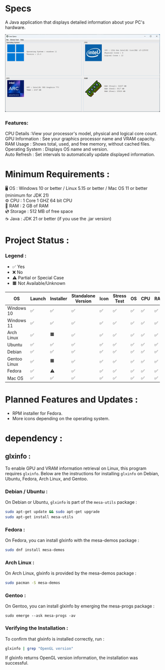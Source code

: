 # Specs

A Java application that displays detailed information about your PC's hardware.

![img.png](img.png)

### Features:

CPU Details :View your processor's model, physical and logical core count.  
GPU Information : See your graphics processor name and VRAM capacity.  
RAM Usage : Shows total, used, and free memory, without cached files.  
Operating System : Displays OS name and version.  
Auto Refresh : Set intervals to automatically update displayed information.

# Minimum Requirements :

🖥️ OS : Windows 10 or better / Linux 5.15 or better / Mac OS 11 or better (minimum for JDK 21)  
⚙️ CPU : 1 Core 1 GHZ 64 bit CPU  
💾 RAM : 2 GB of RAM  
💿 Storage : 512 MB of free space  
☕ Java : JDK 21 or better (if you use the .jar version)

# Project Status :

### Legend :
- ✅ Yes
- ❌ No
- ⚠️ Partial or Special Case
- 🟧 Not Available/Unknown

| OS            | Launch     | Installer     | Standalone Version  | Icon  | Stress Test  | OS | CPU  | RAM  | VRAM  |
|---------------|------------|---------------|---------------------|-------|--------------|----|------|------|-------|
| Windows 10    | ✅        | ✅            | ✅                  | ✅    | ✅          | ✅ | ✅  | ✅   | ✅   |
| Windows 11    | ✅        | ✅            | ✅                  | ✅    | ✅          | ✅ | ✅  | ✅   | ✅   |
| Arch Linux    | ✅        | 🟧            | ✅                  | ✅    | ✅          | ✅ | ✅  | ✅   | ✅   |
| Ubuntu        | ✅        | ✅            | ✅                  | ✅    | ✅          | ✅ | ✅  | ✅   | ✅   |
| Debian        | ✅        | ✅            | ✅                  | ✅    | ✅          | ✅ | ✅  | ✅   | ✅   |
| Gentoo Linux  | ✅        | 🟧            | ✅                  | ✅    | ✅          | ✅ | ✅  | ✅   | ✅   |
| Fedora        | ✅        | ⚠️            | ✅                  | ✅    | ✅          | ✅ | ✅  | ✅   | ✅   |
| Mac OS        | ✅        | ✅            | ✅                  | ✅    | ✅          | ✅ | ✅  | ✅   | ✅   |

# Planned Features and Updates :

- RPM installer for Fedora.
- More icons depending on the operating system.

# dependency :

## glxinfo :

To enable GPU and VRAM information retrieval on Linux, this program requires `glxinfo`. Below are the instructions for installing `glxinfo` on Debian, Ubuntu, Fedora, Arch Linux, and Gentoo.

### Debian / Ubuntu :
On Debian or Ubuntu, `glxinfo` is part of the `mesa-utils` package :
```bash
sudo apt-get update && sudo apt-get upgrade
sudo apt-get install mesa-utils
```
### Fedora :
On Fedora, you can install glxinfo with the mesa-demos package :
```bash
sudo dnf install mesa-demos
```
### Arch Linux :
On Arch Linux, glxinfo is provided by the mesa-demos package :
```bash
sudo pacman -S mesa-demos
```
### Gentoo :
On Gentoo, you can install glxinfo by emerging the mesa-progs package :
```
sudo emerge --ask mesa-progs -av
```
### Verifying the Installation :
To confirm that glxinfo is installed correctly, run :
```bash
glxinfo | grep "OpenGL version"
```
If glxinfo returns OpenGL version information, the installation was successful.
